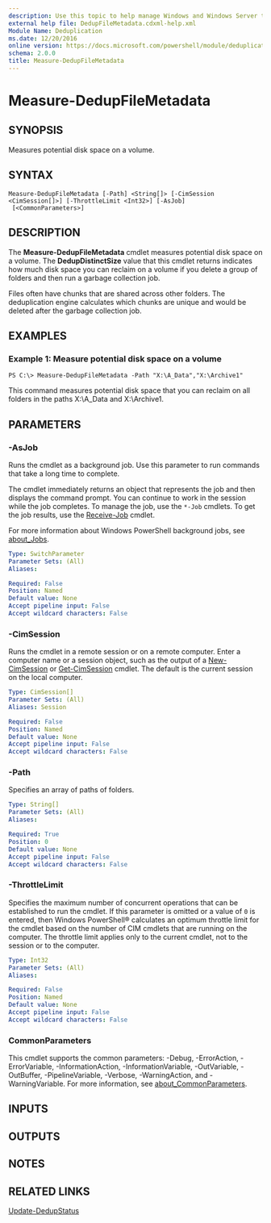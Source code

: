 ```yaml
---
description: Use this topic to help manage Windows and Windows Server technologies with Windows PowerShell.
external help file: DedupFileMetadata.cdxml-help.xml
Module Name: Deduplication
ms.date: 12/20/2016
online version: https://docs.microsoft.com/powershell/module/deduplication/measure-dedupfilemetadata?view=windowsserver2019-ps&wt.mc_id=ps-gethelp
schema: 2.0.0
title: Measure-DedupFileMetadata
---
```


# Measure-DedupFileMetadata

## SYNOPSIS
Measures potential disk space on a volume.

## SYNTAX

```
Measure-DedupFileMetadata [-Path] <String[]> [-CimSession <CimSession[]>] [-ThrottleLimit <Int32>] [-AsJob]
 [<CommonParameters>]
```

## DESCRIPTION
The **Measure-DedupFileMetadata** cmdlet measures potential disk space on a volume.
The **DedupDistinctSize** value that this cmdlet returns indicates how much disk space you can reclaim on a volume if you delete a group of folders and then run a garbage collection job.

Files often have chunks that are shared across other folders.
The deduplication engine calculates which chunks are unique and would be deleted after the garbage collection job.

## EXAMPLES

### Example 1: Measure potential disk space on a volume
```
PS C:\> Measure-DedupFileMetadata -Path "X:\A_Data","X:\Archive1"
```

This command measures potential disk space that you can reclaim on all folders in the paths X:\A_Data and X:\Archive1.

## PARAMETERS

### -AsJob
Runs the cmdlet as a background job. Use this parameter to run commands that take a long time to complete. 

The cmdlet immediately returns an object that represents the job and then displays the command prompt. 
You can continue to work in the session while the job completes. 
To manage the job, use the `*-Job` cmdlets. 
To get the job results, use the [Receive-Job](https://go.microsoft.com/fwlink/?LinkID=113372) cmdlet. 

For more information about Windows PowerShell background jobs, see [about_Jobs](https://go.microsoft.com/fwlink/?LinkID=113251).

```yaml
Type: SwitchParameter
Parameter Sets: (All)
Aliases: 

Required: False
Position: Named
Default value: None
Accept pipeline input: False
Accept wildcard characters: False
```

### -CimSession
Runs the cmdlet in a remote session or on a remote computer.
Enter a computer name or a session object, such as the output of a [New-CimSession](/powershell/module/cimcmdlets/new-cimsession) or [Get-CimSession](https://go.microsoft.com/fwlink/p/?LinkId=227966) cmdlet.
The default is the current session on the local computer.

```yaml
Type: CimSession[]
Parameter Sets: (All)
Aliases: Session

Required: False
Position: Named
Default value: None
Accept pipeline input: False
Accept wildcard characters: False
```

### -Path
Specifies an array of paths of folders.

```yaml
Type: String[]
Parameter Sets: (All)
Aliases: 

Required: True
Position: 0
Default value: None
Accept pipeline input: False
Accept wildcard characters: False
```

### -ThrottleLimit
Specifies the maximum number of concurrent operations that can be established to run the cmdlet.
If this parameter is omitted or a value of `0` is entered, then Windows PowerShell® calculates an optimum throttle limit for the cmdlet based on the number of CIM cmdlets that are running on the computer.
The throttle limit applies only to the current cmdlet, not to the session or to the computer.

```yaml
Type: Int32
Parameter Sets: (All)
Aliases: 

Required: False
Position: Named
Default value: None
Accept pipeline input: False
Accept wildcard characters: False
```

### CommonParameters
This cmdlet supports the common parameters: -Debug, -ErrorAction, -ErrorVariable, -InformationAction, -InformationVariable, -OutVariable, -OutBuffer, -PipelineVariable, -Verbose, -WarningAction, and -WarningVariable. For more information, see [about_CommonParameters](https://go.microsoft.com/fwlink/?LinkID=113216).

## INPUTS

## OUTPUTS

## NOTES

## RELATED LINKS

[Update-DedupStatus](./Update-DedupStatus.md)
